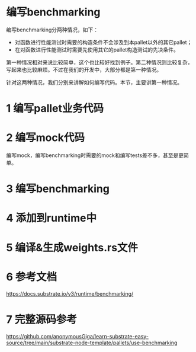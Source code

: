 # 编写benchmarking 

编写benchmarking分两种情况，如下：

* 对函数进行性能测试时需要的构造条件不会涉及到本pallet以外的其它pallet；
* 在对函数进行性能测试时需要先使用其它的pallet构造测试的先决条件。

第一种情况相对来说比较简单，这个也比较好找到例子。第二种情况则比较复杂，写起来也比较麻烦。不过在我们的开发中，大部分都是第一种情况。

针对这两种情况，我们分别来讲解如何编写代码。本节，主要讲第一种情况。

# 1 编写pallet业务代码

# 2 编写mock代码
编写mock，编写benchmarking时需要的mock和编写tests差不多，甚至是更简单。

# 3 编写benchmarking

# 4 添加到runtime中

# 5 编译&生成weights.rs文件

# 6 参考文档
https://docs.substrate.io/v3/runtime/benchmarking/

# 7 完整源码参考

https://github.com/anonymousGiga/learn-substrate-easy-source/tree/main/substrate-node-template/pallets/use-benchmarking
